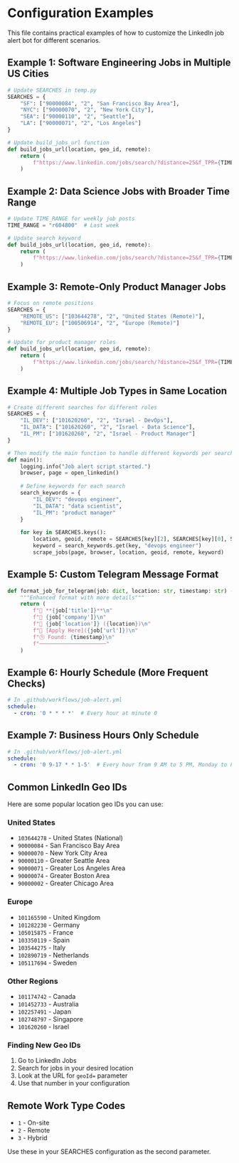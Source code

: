 # Configuration Examples

This file contains practical examples of how to customize the LinkedIn job alert bot for different scenarios.

## Example 1: Software Engineering Jobs in Multiple US Cities

```python
# Update SEARCHES in temp.py
SEARCHES = {
    "SF": ["90000084", "2", "San Francisco Bay Area"],
    "NYC": ["90000070", "2", "New York City"],
    "SEA": ["90000110", "2", "Seattle"],
    "LA": ["90000071", "2", "Los Angeles"]
}

# Update build_jobs_url function
def build_jobs_url(location, geo_id, remote):
    return (
        f"https://www.linkedin.com/jobs/search/?distance=25&f_TPR={TIME_RANGE}&f_WT={remote}&geoId={geo_id}&keywords=software%20engineer"
    )
```

## Example 2: Data Science Jobs with Broader Time Range

```python
# Update TIME_RANGE for weekly job posts
TIME_RANGE = "r604800"  # Last week

# Update search keyword
def build_jobs_url(location, geo_id, remote):
    return (
        f"https://www.linkedin.com/jobs/search/?distance=25&f_TPR={TIME_RANGE}&f_WT={remote}&geoId={geo_id}&keywords=data%20scientist"
    )
```

## Example 3: Remote-Only Product Manager Jobs

```python
# Focus on remote positions
SEARCHES = {
    "REMOTE_US": ["103644278", "2", "United States (Remote)"],
    "REMOTE_EU": ["100506914", "2", "Europe (Remote)"]
}

# Update for product manager roles
def build_jobs_url(location, geo_id, remote):
    return (
        f"https://www.linkedin.com/jobs/search/?distance=25&f_TPR={TIME_RANGE}&f_WT=2&geoId={geo_id}&keywords=product%20manager"
    )
```

## Example 4: Multiple Job Types in Same Location

```python
# Create different searches for different roles
SEARCHES = {
    "IL_DEV": ["101620260", "2", "Israel - DevOps"],
    "IL_DATA": ["101620260", "2", "Israel - Data Science"], 
    "IL_PM": ["101620260", "2", "Israel - Product Manager"]
}

# Then modify the main function to handle different keywords per search
def main():
    logging.info("Job alert script started.")
    browser, page = open_linkedin()
    
    # Define keywords for each search
    search_keywords = {
        "IL_DEV": "devops engineer",
        "IL_DATA": "data scientist", 
        "IL_PM": "product manager"
    }
    
    for key in SEARCHES.keys():
        location, geoid, remote = SEARCHES[key][2], SEARCHES[key][0], SEARCHES[key][1]
        keyword = search_keywords.get(key, "devops engineer")
        scrape_jobs(page, browser, location, geoid, remote, keyword)
```

## Example 5: Custom Telegram Message Format

```python
def format_job_for_telegram(job: dict, location: str, timestamp: str) -> str:
    """Enhanced format with more details"""
    return (
        f"🚀 **{job['title']}**\n"
        f"🏢 {job['company']}\n"
        f"📍 {job['location']} ({location})\n"
        f"💼 [Apply Here]({job['url']})\n"
        f"🕒 Found: {timestamp}\n"
        f"─────────────────────"
    )
```

## Example 6: Hourly Schedule (More Frequent Checks)

```yaml
# In .github/workflows/job-alert.yml
schedule:
  - cron: '0 * * * *'  # Every hour at minute 0
```

## Example 7: Business Hours Only Schedule

```yaml
# In .github/workflows/job-alert.yml
schedule:
  - cron: '0 9-17 * * 1-5'  # Every hour from 9 AM to 5 PM, Monday to Friday
```

## Common LinkedIn Geo IDs

Here are some popular location geo IDs you can use:

### United States
- `103644278` - United States (National)
- `90000084` - San Francisco Bay Area
- `90000070` - New York City Area
- `90000110` - Greater Seattle Area
- `90000071` - Greater Los Angeles Area
- `90000074` - Greater Boston Area
- `90000002` - Greater Chicago Area

### Europe  
- `101165590` - United Kingdom
- `101282230` - Germany
- `105015875` - France
- `103350119` - Spain
- `103544275` - Italy
- `102890719` - Netherlands
- `105117694` - Sweden

### Other Regions
- `101174742` - Canada
- `101452733` - Australia
- `102257491` - Japan
- `102748797` - Singapore
- `101620260` - Israel

### Finding New Geo IDs
1. Go to LinkedIn Jobs
2. Search for jobs in your desired location
3. Look at the URL for `geoId=` parameter
4. Use that number in your configuration

## Remote Work Type Codes
- `1` - On-site
- `2` - Remote  
- `3` - Hybrid

Use these in your SEARCHES configuration as the second parameter.